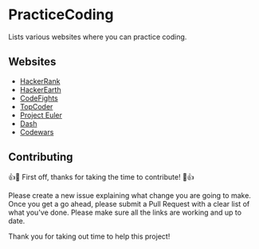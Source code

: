 # PracticeCoding
Lists various websites where you can practice coding.


## Websites
* [HackerRank](https://www.hackerrank.com/)
* [HackerEarth](https://www.hackerearth.com/)
* [CodeFights](https://codefights.com/home)
* [TopCoder](https://www.topcoder.com/)
* [Project Euler](https://projecteuler.net/)
* [Dash](https://dash.generalassemb.ly/)
* [Codewars](http://www.codewars.com/)


## Contributing

:+1::tada: First off, thanks for taking the time to contribute! :tada::+1:

Please create a new issue explaining what change you are going to make. Once you get a go ahead, please submit a Pull Request with a clear list of what you've done. Please make sure all the links are working and up to date.

Thank you for taking out time to help this project!

